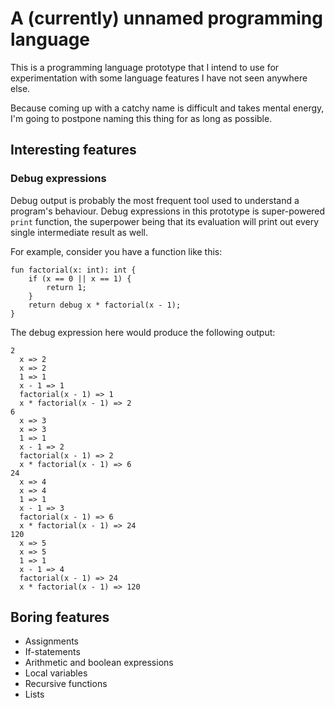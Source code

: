 # A (currently) unnamed programming language

This is a programming language prototype that I intend to use for
experimentation with some language features I have not seen anywhere else.

Because coming up with a catchy name is difficult and takes mental energy, I'm
going to postpone naming this thing for as long as possible.

## Interesting features

### Debug expressions

Debug output is probably the most frequent tool used to understand a program's
behaviour. Debug expressions in this prototype is super-powered `print`
function, the superpower being that its evaluation will print out every single
intermediate result as well.

For example, consider you have a function like this:

```
fun factorial(x: int): int {
    if (x == 0 || x == 1) {
        return 1;
    }
    return debug x * factorial(x - 1);
}
```

The debug expression here would produce the following output:

```
2
  x => 2
  x => 2
  1 => 1
  x - 1 => 1
  factorial(x - 1) => 1
  x * factorial(x - 1) => 2
6
  x => 3
  x => 3
  1 => 1
  x - 1 => 2
  factorial(x - 1) => 2
  x * factorial(x - 1) => 6
24
  x => 4
  x => 4
  1 => 1
  x - 1 => 3
  factorial(x - 1) => 6
  x * factorial(x - 1) => 24
120
  x => 5
  x => 5
  1 => 1
  x - 1 => 4
  factorial(x - 1) => 24
  x * factorial(x - 1) => 120
```

## Boring features

* Assignments
* If-statements
* Arithmetic and boolean expressions
* Local variables
* Recursive functions
* Lists
